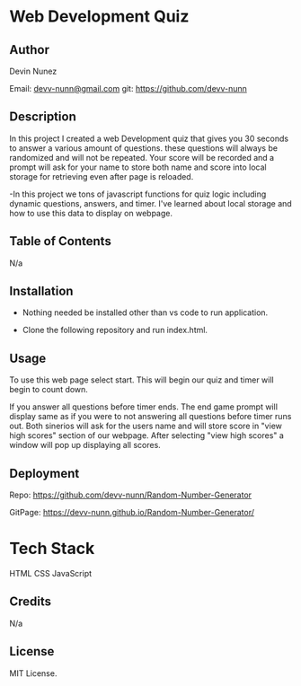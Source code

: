 # Web Development Quiz

## Author

Devin Nunez

Email: devv-nunn@gmail.com
git: https://github.com/devv-nunn

## Description

In this project I created a web Development quiz that gives you 30 seconds to answer a various amount of questions. these questions will always be randomized and will not be repeated. Your score will be recorded and a prompt will ask for your name to store both name and score into local storage for retrieving even after page is reloaded.

-In this project we tons of javascript functions for quiz logic including dynamic questions, answers, and timer. I've learned about local storage and how to use this data to display on webpage.

## Table of Contents
N/a

## Installation

- Nothing needed be installed other than vs code to run application.

- Clone the following repository and run index.html.

## Usage

To use this web page select start. This will begin our quiz and timer will begin to count down. 

If you answer all questions before timer ends. The end game prompt will display same as if you were to not answering all questions before timer runs out. Both sinerios will ask for the users name and will store score in "view high scores" section of our webpage. After selecting "view high scores" a window will pop up displaying all scores.

<!-- ![Website screenshot](./assets/images/img-1.PNG)
![Website screenshot](/assets/images/img-2.PNG)
![Website screenshot](/assets/images/img-3.PNG) -->


## Deployment

Repo: https://github.com/devv-nunn/Random-Number-Generator

GitPage: https://devv-nunn.github.io/Random-Number-Generator/

# Tech Stack

HTML
CSS
JavaScript

## Credits

N/a

## License

MIT License.